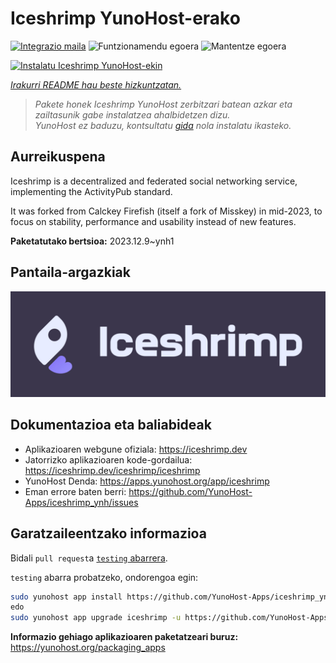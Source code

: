 <!--
Ohart ongi: README hau automatikoki sortu da <https://github.com/YunoHost/apps/tree/master/tools/readme_generator>ri esker
EZ editatu eskuz.
-->

# Iceshrimp YunoHost-erako

[![Integrazio maila](https://dash.yunohost.org/integration/iceshrimp.svg)](https://ci-apps.yunohost.org/ci/apps/iceshrimp/) ![Funtzionamendu egoera](https://ci-apps.yunohost.org/ci/badges/iceshrimp.status.svg) ![Mantentze egoera](https://ci-apps.yunohost.org/ci/badges/iceshrimp.maintain.svg)

[![Instalatu Iceshrimp YunoHost-ekin](https://install-app.yunohost.org/install-with-yunohost.svg)](https://install-app.yunohost.org/?app=iceshrimp)

*[Irakurri README hau beste hizkuntzatan.](./ALL_README.md)*

> *Pakete honek Iceshrimp YunoHost zerbitzari batean azkar eta zailtasunik gabe instalatzea ahalbidetzen dizu.*  
> *YunoHost ez baduzu, kontsultatu [gida](https://yunohost.org/install) nola instalatu ikasteko.*

## Aurreikuspena

Iceshrimp is a decentralized and federated social networking service, implementing the ActivityPub standard.

It was forked from Calckey Firefish (itself a fork of Misskey) in mid-2023, to focus on stability, performance and usability instead of new features.

**Paketatutako bertsioa:** 2023.12.9~ynh1

## Pantaila-argazkiak

![Iceshrimp(r)en pantaila-argazkia](./doc/screenshots/example.jpg)

## Dokumentazioa eta baliabideak

- Aplikazioaren webgune ofiziala: <https://iceshrimp.dev>
- Jatorrizko aplikazioaren kode-gordailua: <https://iceshrimp.dev/iceshrimp/iceshrimp>
- YunoHost Denda: <https://apps.yunohost.org/app/iceshrimp>
- Eman errore baten berri: <https://github.com/YunoHost-Apps/iceshrimp_ynh/issues>

## Garatzaileentzako informazioa

Bidali `pull request`a [`testing` abarrera](https://github.com/YunoHost-Apps/iceshrimp_ynh/tree/testing).

`testing` abarra probatzeko, ondorengoa egin:

```bash
sudo yunohost app install https://github.com/YunoHost-Apps/iceshrimp_ynh/tree/testing --debug
edo
sudo yunohost app upgrade iceshrimp -u https://github.com/YunoHost-Apps/iceshrimp_ynh/tree/testing --debug
```

**Informazio gehiago aplikazioaren paketatzeari buruz:** <https://yunohost.org/packaging_apps>
